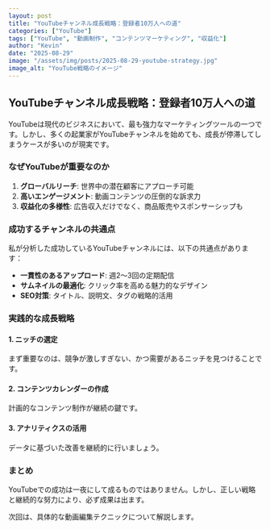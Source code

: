 ```yaml
---
layout: post
title: "YouTubeチャンネル成長戦略：登録者10万人への道"
categories: ["YouTube"]
tags: ["YouTube", "動画制作", "コンテンツマーケティング", "収益化"]
author: "Kevin"
date: "2025-08-29"
image: "/assets/img/posts/2025-08-29-youtube-strategy.jpg"
image_alt: "YouTube戦略のイメージ"
---
```


## YouTubeチャンネル成長戦略：登録者10万人への道

YouTubeは現代のビジネスにおいて、最も強力なマーケティングツールの一つです。しかし、多くの起業家がYouTubeチャンネルを始めても、成長が停滞してしまうケースが多いのが現実です。

### なぜYouTubeが重要なのか

1. **グローバルリーチ**: 世界中の潜在顧客にアプローチ可能
2. **高いエンゲージメント**: 動画コンテンツの圧倒的な訴求力
3. **収益化の多様性**: 広告収入だけでなく、商品販売やスポンサーシップも

### 成功するチャンネルの共通点

私が分析した成功しているYouTubeチャンネルには、以下の共通点があります：

- **一貫性のあるアップロード**: 週2〜3回の定期配信
- **サムネイルの最適化**: クリック率を高める魅力的なデザイン
- **SEO対策**: タイトル、説明文、タグの戦略的活用

### 実践的な成長戦略

#### 1. ニッチの選定
まず重要なのは、競争が激しすぎない、かつ需要があるニッチを見つけることです。

#### 2. コンテンツカレンダーの作成
計画的なコンテンツ制作が継続の鍵です。

#### 3. アナリティクスの活用
データに基づいた改善を継続的に行いましょう。

### まとめ

YouTubeでの成功は一夜にして成るものではありません。しかし、正しい戦略と継続的な努力により、必ず成果は出ます。

次回は、具体的な動画編集テクニックについて解説します。